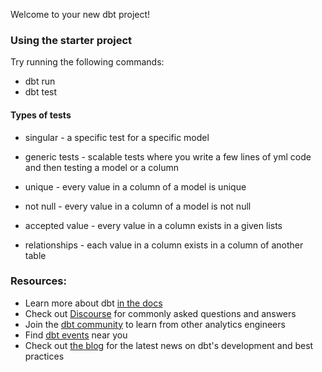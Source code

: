 Welcome to your new dbt project!

### Using the starter project

Try running the following commands:
- dbt run
- dbt test

#### Types of tests
- singular - a specific test for a specific model
- generic tests - scalable tests where you write a few lines of yml code and then testing a model or a column

- unique - every value in a column of a model is unique
- not null - every value in a column of a model is not null
- accepted value - every value in a column exists in a given lists
- relationships - each value in a column exists in a column of another table

### Resources:
- Learn more about dbt [in the docs](https://docs.getdbt.com/docs/introduction)
- Check out [Discourse](https://discourse.getdbt.com/) for commonly asked questions and answers
- Join the [dbt community](https://getdbt.com/community) to learn from other analytics engineers
- Find [dbt events](https://events.getdbt.com) near you
- Check out [the blog](https://blog.getdbt.com/) for the latest news on dbt's development and best practices
